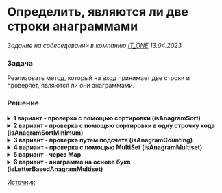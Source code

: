 # Определить, являются ли две строки анаграммами

_Задание на собеседовании в компанию [IT_ONE](https://www.it-one.ru/) 13.04.2023_

### Задача

Реализовать метод, который на вход принимает две строки и проверяет, являются ли они анаграммами.

### Решение

<details>
<summary>
<b>1 вариант - проверка с помощью сортировки (isAnagramSort)</b>
</summary>

Сначала сравниваем длину обеих строк. Если они не равны, то это уже не анаграмма и нужно завершить работу алгоритма.

Переставим символы каждой строки, отсортировав их символы, что приведет к созданию двух нормализованных массивов
символов.

Если две строки являются анаграммами, их нормализованные формы должны быть одинаковыми.

В Java можно сначала преобразовать две строки в массивы _char[]_.

Затем отсортировать эти два массива и проверить на равенство.

Общее время выполнения этого алгоритма составляет _**O(n log n)**_, поскольку сортировка массива из _n_ символов
занимает _O(n log n)_ времени.

Чтобы алгоритм функционировал, он должен скопировать обе входные строки в виде массивов символов, используя немного
дополнительной памяти.
</details>

<details>
<summary>
<b>2 вариант - проверка с помощью сортировки в одну строчку кода (isAnagramSortMinimum)</b>
</summary>
</details>

<details>
<summary>
<b>3 вариант - проверка путем подсчета (isAnagramCounting)</b>
</summary>

Альтернативная стратегия - подсчитать количество вхождений каждого символа во входные данные.

Если эти гистограммы равны между входными данными, то строки являются анаграммами.

Чтобы сэкономить немного памяти, построим только одну гистограмму.

Увеличим количество для каждого символа в первой строке и уменьшим количество для каждого символа во второй.

Если две строки являются анаграммами, то результатом сравнения будет 0.

Для гистограммы требуется таблица подсчетов фиксированного размера, который определяется размером набора символов.

Например, если используем только один байт для хранения каждого символа, то можно использовать размер массив размером
256 для подсчета вхождения каждого символа.

Это решение быстрее и имеет временную сложность _**O(n)**_. Однако для подсчета требуется дополнительное пространство.

При 256 целых числах для _ASCII_ это не так уж плохо.

Однако, если нужно увеличить _characterRange_ для поддержки многобайтовых наборов символов, таких как _UTF-8_, это
приведет к большой нехватке памяти.

Поэтому это решение актуально, только когда количество возможных символов находится в небольшом диапазоне.

С точки зрения разработки это решение содержит больше кода для поддержки и меньше использует функции библиотеки _Java_.
</details>

<details>
<summary>
<b>4 вариант - проверка с помощью MultiSet (isAnagramMultiset)</b>
</summary>

Можно упростить процесс подсчета и сравнения, используя _MultiSet_.

_MultiSet_ - это коллекция, которая поддерживает не зависящее от порядка равенство с повторяющимися элементами.

Например, мультимножества _{a, a, b}_ и _{a, b, a}_ равны.

Чтобы использовать _Multiset_, сначала нужно добавить зависимость _Guava_ в файл _pom.xml_.

Далее преобразуем каждую из входных строк в мультимножество символов. Затем проверим, равны ли они.

Этот алгоритм решает проблему за _**O(n)**_ без необходимости объявлять большой массив для подсчета.

Он похож на предыдущее решение для подсчета. Однако вместо использования таблицы фиксированного размера для подсчета
можно использовать класс _MutlitSet_ для имитации таблицы переменного размера с подсчетом для каждого символа.
</details>

<details>
<summary>
<b>5 вариант - через Map</b>
</summary>
</details>

<details>
<summary>
<b>6 вариант - анаграмма на основе букв (isLetterBasedAnagramMultiset)</b>
</summary>

Приведенные до сих пор примеры не соответствуют строго лингвистическому определению анаграммы.

Это потому, что они считают знаки препинания частью анаграммы, и они чувствительны к регистру.

Адаптируем алгоритмы, чтобы включить анаграмму на основе букв.

Рассмотрим только перестановку букв без учета регистра, независимо от других символов, таких как пробелы и знаки
препинания.

Например, "_A decimal point._" и “_I’m a dot in place._” были бы анаграммами друг друга.

Чтобы решить эту проблему, можно сначала предварительно обработать две входные строки, чтобы отфильтровать нежелательные
символы и преобразовать буквы в строчные буквы.

Затем можно использовать одно из приведенных выше решений (например, решение с несколькими наборами) для проверки
анаграмм в обработанных строках.
</details>

[Источник](https://www.baeldung.com/java-strings-anagrams)